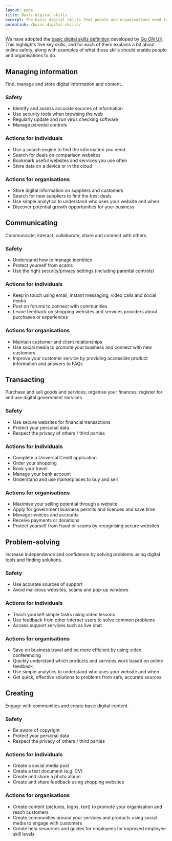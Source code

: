 ```yaml
---
layout: page
title: Basic digital skills
excerpt: The basic digital skills that people and organisations need to get things done. 
permalink: /basic-digital-skills/
---
```


We have adopted the [basic digital skills definition](http://www.go-on.co.uk/basic-digital-skills/) developed by [Go ON UK](http://www.go-on.co.uk). This highlights five key skills, and for each of them explains a bit about online safety, along with examples of what these skills should enable people and organisations to do.



## Managing information

Find, manage and store digital information and content.

### Safety

* Identify and assess accurate sources of information
* Use security tools when browsing the web
* Regularly update and run virus checking software
* Manage parental controls

### Actions for individuals

* Use a search engine to find the information you need
* Search for deals on comparison websites
* Bookmark useful websites and services you use often
* Store data on a device or in the cloud

### Actions for organisations

* Store digital information on suppliers and customers
* Search for new suppliers to find the best deals
* Use simple analytics to understand who uses your website and when
* Discover potential growth opportunities for your business



## Communicating

Communicate, interact, collaborate, share and connect with others.

### Safety

* Understand how to manage identities
* Protect yourself from scams
* Use the right security/privacy settings (including parental controls)

### Actions for individuals

* Keep in touch using email, instant messaging, video calls and social media
* Post on forums to connect with communities
* Leave feedback on shopping websites and services providers about purchases or experiences

### Actions for organisations

* Maintain customer and client relationships
* Use social media to promote your business and connect with new customers
* Improve your customer service by providing accessible product information and answers to FAQs



## Transacting

Purchase and sell goods and services; organise your finances; register for and use digital government services.

### Safety

* Use secure websites for financial transactions
* Protect your personal data
* Respect the privacy of others / third parties

### Actions for individuals

* Complete a Universal Credit application
* Order your shopping
* Book your travel
* Manage your bank account
* Understand and use marketplaces to buy and sell

### Actions for organisations

* Maximise your selling potential through a website
* Apply for government business permits and licences and save time
* Manage invoices and accounts
* Receive payments or donations
* Protect yourself from fraud or scams by recognising secure websites



## Problem-solving

Increase independence and confidence by solving problems using digital tools and finding solutions.

### Safety

* Use accurate sources of support
* Avoid malicious websites, scams and pop-up windows

### Actions for individuals

* Teach yourself simple tasks using video lessons
* Use feedback from other internet users to solve common problems
* Access support services such as live chat

### Actions for organisations

* Save on business travel and be more efficient by using video conferencing
* Quickly understand which products and services work based on online feedback
* Use simple analytics to understand who uses your website and when
* Get quick, effective solutions to problems from safe, accurate sources



## Creating

Engage with communities and create basic digital content.

### Safety

* Be aware of copyright
* Protect your personal data
* Respect the privacy of others / third parties

### Actions for individuals

* Create a social media post
* Create a text document (e.g. CV)
* Create and share a photo album
* Create and share feedback using shopping websites

### Actions for organisations

* Create content (pictures, logos, text) to promote your organisation and reach customers
* Create communities around your services and products using social media to engage with customers
* Create help resources and guides for employees for improved employee skill levels